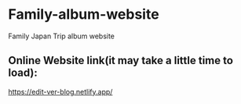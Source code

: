 # Family-album-website
Family Japan Trip album website

## Online Website link(it may take a little time to load):
https://edit-ver-blog.netlify.app/
